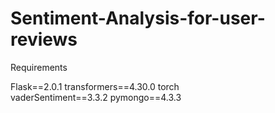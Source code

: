# Sentiment-Analysis-for-user-reviews

Requirements

Flask==2.0.1
transformers==4.30.0
torch        
vaderSentiment==3.3.2
pymongo==4.3.3